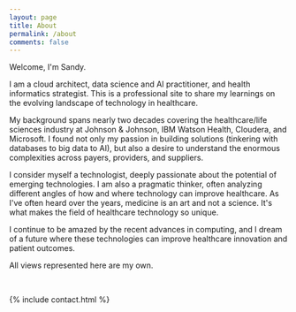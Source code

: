 ```yaml
---
layout: page
title: About
permalink: /about
comments: false
---
```


<div class="row justify-content-between">
<div class="col-md-8 pr-5">

<p>Welcome, I'm Sandy.</p>
  
<p>I am a cloud architect, data science and AI practitioner, and health informatics strategist.  This is a professional site to share my learnings on the evolving landscape of technology in healthcare.</p>

<p>My background spans nearly two decades covering the healthcare/life sciences industry at Johnson & Johnson, IBM Watson Health, Cloudera, and Microsoft.  I found not only my passion in building solutions (tinkering with databases to big data to AI), but also a desire to understand the enormous complexities across payers, providers, and suppliers.</p>

<p>I consider myself a technologist, deeply passionate about the potential of emerging technologies.  I am also a pragmatic thinker, often analyzing different angles of how and where technology can improve healthcare.  As I've often heard over the years, medicine is an art and not a science.  It's what makes the field of healthcare technology so unique.</p> 

<p>I continue to be amazed by the recent advances in computing, and I dream of a future where these technologies can improve healthcare innovation and patient outcomes.</p> 

<p>All views represented here are my own.</p>

<br />

{% include contact.html %}

</div>

<div class="col-md-4">

<div class="sticky-top sticky-top-80">

<!--
<h5>Buy me a coffee</h5>

<p>Thank you for your support! Your donation helps me to maintain and improve <a target="_blank" href="https://github.com/wowthemesnet/mediumish-theme-jekyll">Mediumish <i class="fab fa-github"></i></a>.</p>

<a target="_blank" href="https://www.wowthemes.net/donate/" class="btn btn-danger">Buy me a coffee</a> <a target="_blank" href="https://bootstrapstarter.com/bootstrap-templates/template-mediumish-bootstrap-jekyll/" class="btn btn-warning">Documentation</a>
-->
</div>
</div>
</div>
